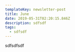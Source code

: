 ```yaml
---
templateKey: newsletter-post
title: June
date: 2019-05-31T02:20:15.846Z
description: sdfsdf
tags:
  - sdfsdf
---
```

sdfsdfsdf
